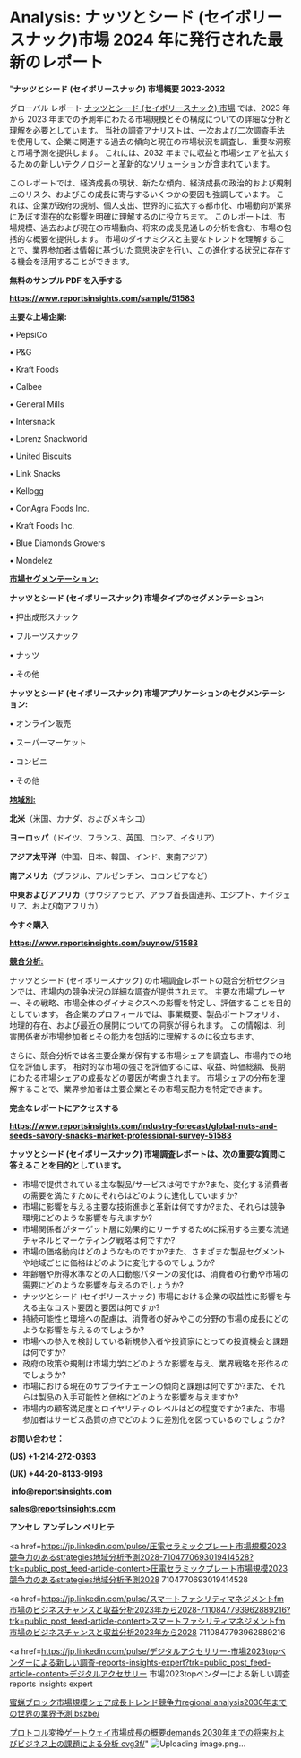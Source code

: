 # Analysis: ナッツとシード (セイボリースナック)市場 2024 年に発行された最新のレポート

"<strong>ナッツとシード (セイボリースナック) 市場概要 2023-2032</strong>

グローバル レポート <a href=https://www.reportsinsights.com/sample/51583>ナッツとシード (セイボリースナック) 市場</a> では、2023 年から 2023 年までの予測年にわたる市場規模とその構成についての詳細な分析と理解を必要としています。 当社の調査アナリストは、一次および二次調査手法を使用して、企業に関連する過去の傾向と現在の市場状況を調査し、重要な洞察と市場予測を提供します。 これには、2032 年までに収益と市場シェアを拡大​​するための新しいテクノロジーと革新的なソリューションが含まれています。

このレポートでは、経済成長の現状、新たな傾向、経済成長の政治的および規制上のリスク、およびこの成長に寄与するいくつかの要因も強調しています。 これは、企業が政府の規制、個人支出、世界的に拡大する都市化、市場動向が業界に及ぼす潜在的な影響を明確に理解するのに役立ちます。 このレポートは、市場規模、過去および現在の市場動向、将来の成長見通しの分析を含む、市場の包括的な概要を提供します。 市場のダイナミクスと主要なトレンドを理解することで、業界参加者は情報に基づいた意思決定を行い、この進化する状況に存在する機会を活用することができます。

<strong><b>無料のサンプル PDF を入手する</b></strong>

<a href=https://www.reportsinsights.com/sample/51583><strong><u>https://www.reportsinsights.com/sample/51583</u></strong></a>

<strong>主要な上場企業:</strong>

• PepsiCo

• P&G

• Kraft Foods

• Calbee

• General Mills

• Intersnack

• Lorenz Snackworld

• United Biscuits

• Link Snacks

• Kellogg

• ConAgra Foods  Inc.

• Kraft Foods  Inc.

• Blue Diamonds Growers

• Mondelez

<strong><u>市場セグメンテーション</u></strong><strong><u>:</u></strong>

<strong>ナッツとシード (セイボリースナック) 市場タイプのセグメンテーション:</strong>

• 押出成形スナック

• フルーツスナック

• ナッツ

• その他

<strong>ナッツとシード (セイボリースナック) 市場アプリケーションのセグメンテーション:</strong>

• オンライン販売

• スーパーマーケット

• コンビニ

• その他

<strong><u>地域別</u></strong><strong><u>:</u></strong>

<strong>北米</strong>（米国、カナダ、およびメキシコ）

<strong>ヨーロッパ</strong>（ドイツ、フランス、英国、ロシア、イタリア）

<strong>アジア太平洋</strong>（中国、日本、韓国、インド、東南アジア）

<strong>南アメリカ</strong>（ブラジル、アルゼンチン、コロンビアなど）

<strong>中東およびアフリカ</strong>（サウジアラビア、アラブ首長国連邦、エジプト、ナイジェリア、および南アフリカ）

<strong>今すぐ購入</strong>

<a href=https://www.reportsinsights.com/buynow/51583><strong><u>https://www.reportsinsights.com/buynow/51583</u></strong></a>

<strong><u>競合分析:</u></strong>

ナッツとシード (セイボリースナック) の市場調査レポートの競合分析セクションでは、市場内の競争状況の詳細な調査が提供されます。 主要な市場プレーヤー、その戦略、市場全体のダイナミクスへの影響を特定し、評価することを目的としています。 各企業のプロフィールでは、事業概要、製品ポートフォリオ、地理的存在、および最近の展開についての洞察が得られます。 この情報は、利害関係者が市場参加者とその能力を包括的に理解するのに役立ちます。

さらに、競合分析では各主要企業が保有する市場シェアを調査し、市場内での地位を評価します。 相対的な市場の強さを評価するには、収益、時価総額、長期にわたる市場シェアの成長などの要因が考慮されます。 市場シェアの分布を理解することで、業界参加者は主要企業とその市場支配力を特定できます。

<strong>完全なレポートにアクセスする</strong>

<a href=https://www.reportsinsights.com/industry-forecast/global-nuts-and-seeds-savory-snacks-market-professional-survey-51583><strong><u><b>https://www.reportsinsights.com/industry-forecast/global-nuts-and-seeds-savory-snacks-market-professional-survey-51583</b></u></strong></a>

<strong><b>ナッツとシード (セイボリースナック) 市場調査レポートは、次の重要な質問に答えることを目的としています。</b></strong>
<ul>
  <li>市場で提供されている主な製品/サービスは何ですか?また、変化する消費者の需要を満たすためにそれらはどのように進化していますか?</li>
  <li>市場に影響を与える主要な技術進歩と革新は何ですか?また、それらは競争環境にどのような影響を与えますか?</li>
  <li>市場関係者がターゲット層に効果的にリーチするために採用する主要な流通チャネルとマーケティング戦略は何ですか?</li>
  <li>市場の価格動向はどのようなものですか?また、さまざまな製品セグメントや地域ごとに価格はどのように変化するのでしょうか?</li>
  <li>年齢層や所得水準などの人口動態パターンの変化は、消費者の行動や市場の需要にどのような影響を与えるのでしょうか?</li>
  <li>ナッツとシード (セイボリースナック) 市場における企業の収益性に影響を与える主なコスト要因と要因は何ですか?</li>
  <li>持続可能性と環境への配慮は、消費者の好みやこの分野の市場の成長にどのような影響を与えるのでしょうか?</li>
  <li>市場への参入を検討している新規参入者や投資家にとっての投資機会と課題は何ですか?</li>
  <li>政府の政策や規制は市場力学にどのような影響を与え、業界戦略を形作るのでしょうか?</li>
  <li>市場における現在のサプライチェーンの傾向と課題は何ですか?また、それらは製品の入手可能性と価格にどのような影響を与えますか?</li>
  <li>市場内の顧客満足度とロイヤリティのレベルはどの程度ですか?また、市場参加者はサービス品質の点でどのように差別化を図っているのでしょうか?</li>
</ul>
<strong>お問い合わせ：</strong>

<strong>(US) +1-214-272-0393</strong>

<strong>(UK) +44-20-8133-9198</strong>

<strong> </strong><a href=info@reportsinsights.com><strong><u>info@reportsinsights.com</u></strong></a>

<a href=sales@reportsinsights.com><strong><u>sales@reportsinsights.com</u></strong></a>

<strong>アンセレ アンデレン ベリヒテ</strong>

<a href=https://jp.linkedin.com/pulse/圧電セラミックプレート市場規模2023競争力のあるstrategies地域分析予測2028-7104770693019414528?trk=public_post_feed-article-content>圧電セラミックプレート市場規模2023競争力のあるstrategies地域分析予測2028 7104770693019414528</a>

<a href=https://jp.linkedin.com/pulse/スマートファシリティマネジメントfm市場のビジネスチャンスと収益分析2023年から2028-7110847793962889216?trk=public_post_feed-article-content>スマートファシリティマネジメントfm市場のビジネスチャンスと収益分析2023年から2028 7110847793962889216</a>

<a href=https://jp.linkedin.com/pulse/デジタルアクセサリー-市場2023topベンダーによる新しい調査-reports-insights-expert?trk=public_post_feed-article-content>デジタルアクセサリー 市場2023topベンダーによる新しい調査 reports insights expert</a>

<a href=https://www.linkedin.com/pulse/蜜蝋ブロック市場規模シェア成長トレンド競争力regional-analysis2030年までの世界の業界予測-bszbe/>蜜蝋ブロック市場規模シェア成長トレンド競争力regional analysis2030年までの世界の業界予測 bszbe/</a>

<a href=https://www.linkedin.com/pulse/プロトコル変換ゲートウェイ市場成長の概要demands-2030年までの将来およびビジネス上の課題による分析-cvg3f/>プロトコル変換ゲートウェイ市場成長の概要demands 2030年までの将来およびビジネス上の課題による分析 cvg3f/</a>"
![Uploading image.png…]()
